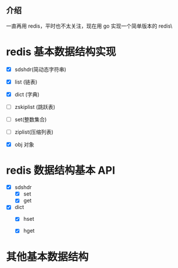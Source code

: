 ## 介绍
一直再用 redis，平时也不太关注，现在用 go 实现一个简单版本的 redis\

# redis 基本数据结构实现
- [x] sdshdr(简动态字符串)
- [x] list (链表)
- [x] dict (字典)
- [ ] zskiplist (跳跃表)
- [ ] set(整数集合)
- [ ]  ziplist(压缩列表)
- [x]  obj 对象



# redis 数据结构基本 API
 - [x] sdshdr
    - [x] set
    - [x] get
 - [x] dict
    - [x] hset
    - [x] hget


# 其他基本数据结构
